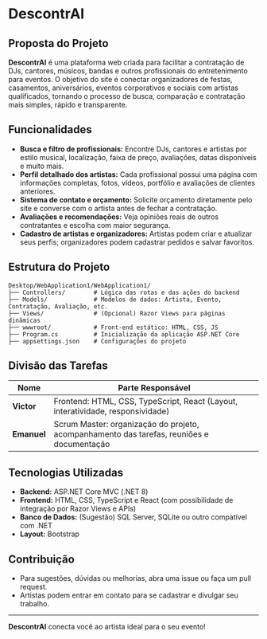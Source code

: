# DescontrAI

## Proposta do Projeto

**DescontrAI** é uma plataforma web criada para facilitar a contratação de DJs, cantores, músicos, bandas e outros profissionais do entretenimento para eventos. O objetivo do site é conectar organizadores de festas, casamentos, aniversários, eventos corporativos e sociais com artistas qualificados, tornando o processo de busca, comparação e contratação mais simples, rápido e transparente.

## Funcionalidades

- **Busca e filtro de profissionais:** Encontre DJs, cantores e artistas por estilo musical, localização, faixa de preço, avaliações, datas disponíveis e muito mais.
- **Perfil detalhado dos artistas:** Cada profissional possui uma página com informações completas, fotos, vídeos, portfólio e avaliações de clientes anteriores.
- **Sistema de contato e orçamento:** Solicite orçamento diretamente pelo site e converse com o artista antes de fechar a contratação.
- **Avaliações e recomendações:** Veja opiniões reais de outros contratantes e escolha com maior segurança.
- **Cadastro de artistas e organizadores:** Artistas podem criar e atualizar seus perfis; organizadores podem cadastrar pedidos e salvar favoritos.

## Estrutura do Projeto

```
Desktop/WebApplication1/WebApplication1/
├── Controllers/        # Lógica das rotas e das ações do backend
├── Models/             # Modelos de dados: Artista, Evento, Contratação, Avaliação, etc.
├── Views/              # (Opcional) Razor Views para páginas dinâmicas
├── wwwroot/            # Front-end estático: HTML, CSS, JS
├── Program.cs          # Inicialização da aplicação ASP.NET Core
├── appsettings.json    # Configurações do projeto
```

## Divisão das Tarefas

| Nome         | Parte Responsável                                              |
|--------------|---------------------------------------------------------------|
| **Victor**| Frontend: HTML, CSS, TypeScript, React  (Layout, interatividade, responsividade) |
| **Emanuel**  | Scrum Master: organização do projeto, acompanhamento das tarefas, reuniões e documentação |

## Tecnologias Utilizadas

- **Backend:** ASP.NET Core MVC (.NET 8)
- **Frontend:** HTML, CSS, TypeScript e React (com possibilidade de integração por Razor Views e APIs)
- **Banco de Dados:** (Sugestão) SQL Server, SQLite ou outro compatível com .NET
- **Layout:** Bootstrap

## Contribuição

- Para sugestões, dúvidas ou melhorias, abra uma issue ou faça um pull request.
- Artistas podem entrar em contato para se cadastrar e divulgar seu trabalho.

---

**DescontrAI** conecta você ao artista ideal para o seu evento!
